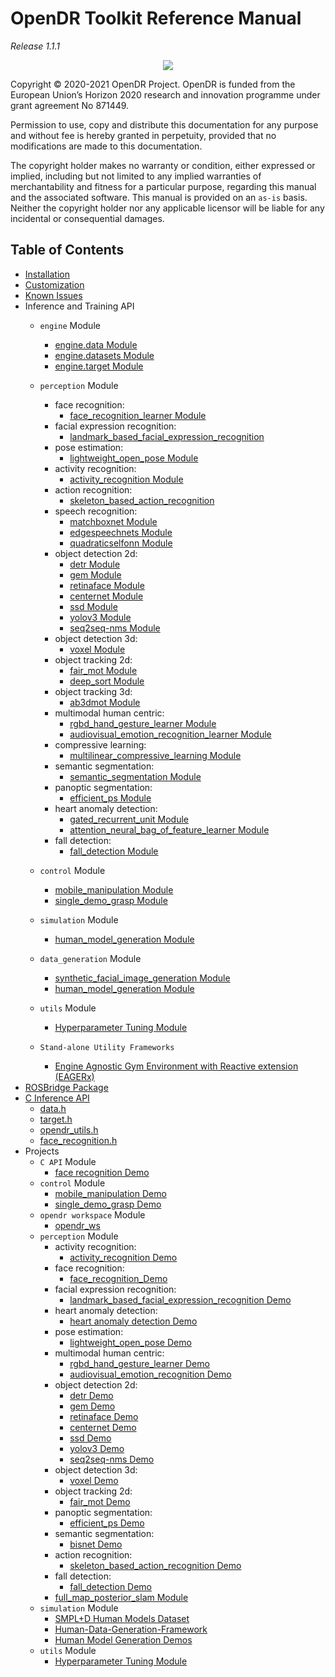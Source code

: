 # OpenDR Toolkit Reference Manual

*Release 1.1.1*
<div align="center">
  <img src="images/opendr_logo.png" />
</div>

Copyright &copy; 2020-2021 OpenDR Project.
OpenDR is funded from the European Union’s Horizon 2020 research and innovation programme under grant agreement No 871449.

Permission to use, copy and distribute this documentation for any purpose and without fee is hereby granted in perpetuity, provided that no modifications are made to this documentation.

The copyright holder makes no warranty or condition, either expressed or implied, including but not limited to any implied warranties of merchantability and fitness for a particular purpose, regarding this manual and the associated software.
This manual is provided on an `as-is` basis.
Neither the copyright holder nor any applicable licensor will be liable for any incidental or consequential damages.

## Table of Contents

- [Installation](/docs/reference/installation.md)
- [Customization](/docs/reference/customize.md)
- [Known Issues](/docs/reference/issues.md)
- Inference and Training API
    - `engine` Module
        - [engine.data Module](engine-data.md)
        - [engine.datasets Module](engine-datasets.md)
        - [engine.target Module](engine-target.md)
    - `perception` Module
        - face recognition:
            - [face_recognition_learner Module](face-recognition.md)
        - facial expression recognition:
            - [landmark_based_facial_expression_recognition](landmark-based-facial-expression-recognition.md)
        - pose estimation:
            - [lightweight_open_pose Module](lightweight-open-pose.md)
        - activity recognition:
            - [activity_recognition Module](activity-recognition.md)
        - action recognition:
            - [skeleton_based_action_recognition](skeleton-based-action-recognition.md)
        - speech recognition:
            - [matchboxnet Module](matchboxnet.md)
            - [edgespeechnets Module](edgespeechnets.md)
            - [quadraticselfonn Module](quadratic-selfonn.md)
        - object detection 2d:
            - [detr Module](detr.md)
            - [gem Module](gem.md)
            - [retinaface Module](face-detection-2d-retinaface.md)
            - [centernet Module](object-detection-2d-centernet.md)
            - [ssd Module](object-detection-2d-ssd.md)
            - [yolov3 Module](object-detection-2d-yolov3.md)
            - [seq2seq-nms Module](object-detection-2d-nms-seq2seq_nms.md)
        - object detection 3d:
            - [voxel Module](voxel-object-detection-3d.md)
        - object tracking 2d:
            - [fair_mot Module](object-tracking-2d-fair-mot.md)
            - [deep_sort Module](object-tracking-2d-deep-sort.md)
        - object tracking 3d:
            - [ab3dmot Module](object-tracking-3d-ab3dmot.md)
        - multimodal human centric:
            - [rgbd_hand_gesture_learner Module](rgbd-hand-gesture-learner.md)
            - [audiovisual_emotion_recognition_learner Module](audiovisual-emotion-recognition-learner.md)
        - compressive learning:
            - [multilinear_compressive_learning Module](multilinear-compressive-learning.md)
        - semantic segmentation:
            - [semantic_segmentation Module](semantic-segmentation.md)
        - panoptic segmentation:
            - [efficient_ps Module](efficient-ps.md)
        - heart anomaly detection:
            - [gated_recurrent_unit Module](gated-recurrent-unit-learner.md)
            - [attention_neural_bag_of_feature_learner Module](attention-neural-bag-of-feature-learner.md)
        - fall detection:
            - [fall_detection Module](fall-detection.md)

    - `control` Module
        - [mobile_manipulation Module](mobile-manipulation.md)
        - [single_demo_grasp Module](single-demonstration-grasping.md)

    - `simulation` Module
        - [human_model_generation Module](human_model_generation.md)
    - `data_generation` Module
        - [synthetic_facial_image_generation Module](synthetic_facial_image_generator.md)
        - [human_model_generation Module](human-model-generation.md)
    - `utils` Module
        - [Hyperparameter Tuning Module](hyperparameter_tuner.md)
    - `Stand-alone Utility Frameworks`
        - [Engine Agnostic Gym Environment with Reactive extension (EAGERx)](eagerx.md)
- [ROSBridge Package](rosbridge.md)
- [C Inference API](c-api.md)
    - [data.h](c-data-h.md)
    - [target.h](c-target-h.md)
    - [opendr_utils.h](c-opendr-utils-h.md)
    - [face_recognition.h](c-face-recognition-h.md)
- Projects
    - `C API` Module
        - [face recognition Demo](/projects/c_api)
    - `control` Module
        - [mobile_manipulation Demo](/projects/control/mobile_manipulation)
        - [single_demo_grasp Demo](/projects/control/single_demo_grasp)
    - `opendr workspace` Module
        - [opendr_ws](/projects/opendr_ws)
    - `perception` Module
        - activity recognition:
            - [activity_recognition Demo](/projects/perception/activity_recognition/demos/online_recognition)
        - face recognition:
            - [face_recognition_Demo](/projects/perception/face_recognition)
        - facial expression recognition:
            - [landmark_based_facial_expression_recognition Demo](/projects/perception/facial_expression_recognition/landmark_based_facial_expression_recognition)
        - heart anomaly detection:
            - [heart anomaly detection Demo](/projects/perception/heart_anomaly_detection)
        - pose estimation:
            - [lightweight_open_pose Demo](/projects/perception/lightweight_open_pose)
        - multimodal human centric:
            - [rgbd_hand_gesture_learner Demo](/projects/perception/multimodal_human_centric/rgbd_hand_gesture_recognition)
            - [audiovisual_emotion_recognition Demo](/projects/perception/multimodal_human_centric/audiovisual_emotion_recognition)
        - object detection 2d:
            - [detr Demo](/projects/perception/object_detection_2d/detr)
            - [gem Demo](/projects/perception/object_detection_2d/gem)
            - [retinaface Demo](/projects/perception/object_detection_2d/retinaface)
            - [centernet Demo](/projects/perception/object_detection_2d/centernet)
            - [ssd Demo](/projects/perception/object_detection_2d/ssd)
            - [yolov3 Demo](/projects/perception/object_detection_2d/yolov3)
            - [seq2seq-nms Demo](/projects/perception/object_detection_2d/nms/seq2seq-nms)
        - object detection 3d:
            - [voxel Demo](/projects/perception/object_detection_3d/demos/voxel_object_detection_3d)
        - object tracking 2d:
            - [fair_mot Demo](/projects/perception/object_tracking_2d/demos/fair_mot_deep_sort)
        - panoptic segmentation:
            - [efficient_ps Demo](/projects/perception/panoptic_segmentation/efficient_ps)
        - semantic segmentation:
            - [bisnet Demo](/projects/perception/semantic_segmentation/bisenet)
        - action recognition:
            - [skeleton_based_action_recognition Demo](/projects/perception/skeleton_based_action_recognition)
        - fall detection:
            - [fall_detection Demo](/projects/perception/fall_detection.md)
        - [full_map_posterior_slam Module](/projects/perception/slam/full_map_posterior_gmapping)
    - `simulation` Module
        - [SMPL+D Human Models Dataset](/projects/simulation/SMPL%2BD_human_models)
        - [Human-Data-Generation-Framework](/projects/simulation/human_dataset_generation)
        - [Human Model Generation Demos](/projects/simulation/human_dataset_generation)
    - `utils` Module
        - [Hyperparameter Tuning Module](/projects/utils/hyperparameter_tuner)
